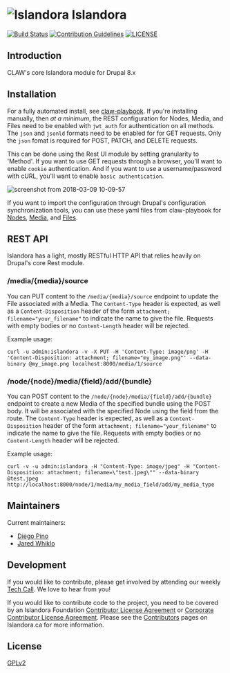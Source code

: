 # ![Islandora](https://cloud.githubusercontent.com/assets/2371345/25624809/f95b0972-2f30-11e7-8992-a8f135402cdc.png) Islandora
[![Build Status][1]](https://travis-ci.org/Islandora-CLAW/islandora)
[![Contribution Guidelines][2]](./CONTRIBUTING.md)
[![LICENSE][3]](./LICENSE)

## Introduction

CLAW's core Islandora module for Drupal 8.x

## Installation

For a fully automated install, see [claw-playbook](https://github.com/Islandora-Devops/claw-playbook).  If you're installing
manually, then _at a minimum_, the REST configuration for Nodes, Media, and Files need to be enabled with `jwt_auth` for
authentication on all methods.  The `json` and `jsonld` formats need to be enabled for for GET requests.  Only the `json` fomat
is required for POST, PATCH, and DELETE requests.

This can be done using the Rest UI module by setting granularity to 'Method'.  If you want to use GET requests through a browser,
you'll want to enable `cookie` authentication. And if you want to use a username/password with cURL, you'll want to enable `basic
authentication`.

![screenshot from 2018-03-09 10-09-57](https://user-images.githubusercontent.com/20773151/37212586-caf31dc8-2385-11e8-8122-1608dacbfb5f.png)

If you want to import the configuration through Drupal's configuration synchronization tools, you can use these yaml files
from claw-playbook for [Nodes](https://github.com/Islandora-Devops/claw-playbook/blob/master/roles/internal/webserver-app/files/rest.resource.entity.node.yml),
[Media](https://github.com/Islandora-Devops/claw-playbook/blob/master/roles/internal/webserver-app/files/rest.resource.entity.media.yml),
and [Files](https://github.com/Islandora-Devops/claw-playbook/blob/master/roles/internal/webserver-app/files/rest.resource.entity.file.yml).

## REST API

Islandora has a light, mostly RESTful HTTP API that relies heavily on Drupal's core Rest module.

### /media/{media}/source

You can PUT content to the `/media/{media}/source` endpoint to update the File associated with a Media.  The `Content-Type`
header is expected, as well as a `Content-Disposition` header of the form `attachment; filename="your_filename"` to indicate
the name to give the file.  Requests with empty bodies or no `Content-Length` header will be rejected.

Example usage:
```
curl -u admin:islandora -v -X PUT -H 'Content-Type: image/png' -H 'Content-Disposition: attachment; filename="my_image.png"' --data-binary @my_image.png localhost:8000/media/1/source
```

### /node/{node}/media/{field}/add/{bundle}

You can POST content to the `/node/{node}/media/{field}/add/{bundle}` endpoint to create a new Media of the specified bundle
using the POST body.  It will be associated with the specified Node using the field from the route. The `Content-Type`
header is expected, as well as a `Content-Disposition` header of the form `attachment; filename="your_filename"` to indicate
the name to give the file.  Requests with empty bodies or no `Content-Length` header will be rejected.

Example usage:
```
curl -v -u admin:islandora -H "Content-Type: image/jpeg" -H "Content-Disposition: attachment; filename=\"test.jpeg\"" --data-binary @test.jpeg http://localhost:8000/node/1/media/my_media_field/add/my_media_type
```

## Maintainers

Current maintainers:

* [Diego Pino](https://github.com/diegopino)
* [Jared Whiklo](https://github.com/whikloj)

## Development

If you would like to contribute, please get involved by attending our weekly 
[Tech Call][4]. We love to hear from you!

If you would like to contribute code to the project, you need to be covered by 
an Islandora Foundation [Contributor License Agreement][5] or 
[Corporate Contributor License Agreement][6]. Please see the 
[Contributors][7] pages on Islandora.ca for more information.

## License

[GPLv2](http://www.gnu.org/licenses/gpl-2.0.txt)

[1]: https://travis-ci.org/Islandora-CLAW/islandora.png?branch=8.x-1.x
[2]: http://img.shields.io/badge/CONTRIBUTING-Guidelines-blue.svg
[3]: https://img.shields.io/badge/license-GPLv2-blue.svg?style=flat-square
[4]: https://github.com/Islandora-CLAW/CLAW/wiki
[5]: http://islandora.ca/sites/default/files/islandora_cla.pdf
[6]: http://islandora.ca/sites/default/files/islandora_ccla.pdf
[7]: http://islandora.ca/resources/contributors
